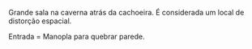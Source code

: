 
Grande sala na caverna atrás da cachoeira. É considerada um local de distorção espacial.

Entrada = Manopla para quebrar parede.